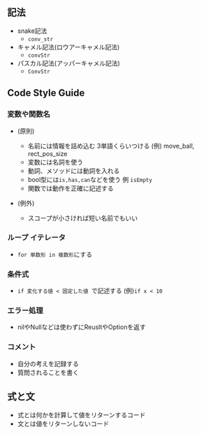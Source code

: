## 記法
- snake記法
  - `conv_str` 
- キャメル記法(ロウアーキャメル記法)
  - `convStr` 
- パスカル記法(アッパーキャメル記法)
  - `ConvStr` 

## Code Style Guide
### 変数や関数名
- (原則)
  - 名前には情報を詰め込む 3単語くらいつける  (例) move_ball, rect_pos_size
  - 変数には名詞を使う
  - 動詞、メソッドには動詞を入れる
  - bool型には`is,has,can`などを使う 例 `isEmpty`
  - 関数では動作を正確に記述する
  
- (例外)
  - スコープが小さければ短い名前でもいい

### ループ イテレータ
- `for 単数形 in 複数形`にする

### 条件式
- `if 変化する値 < 固定した値 `で記述する (例)`if x < 10`

### エラー処理
- nilやNullなどは使わずにReusltやOptionを返す

### コメント
- 自分の考えを記録する
- 質問されることを書く

## 式と文
- 式とは何かを計算して値をリターンするコード
- 文とは値をリターンしないコード
